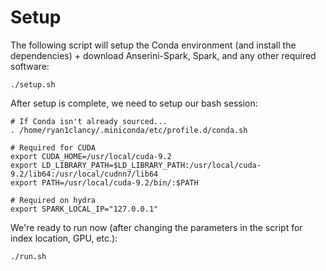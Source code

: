 # Setup

The following script will setup the Conda environment (and install the dependencies) + download Anserini-Spark, Spark, and any other required software:

`./setup.sh`

After setup is complete, we need to setup our bash session:
```
# If Conda isn't already sourced...
. /home/ryan1clancy/.miniconda/etc/profile.d/conda.sh

# Required for CUDA
export CUDA_HOME=/usr/local/cuda-9.2
export LD_LIBRARY_PATH=$LD_LIBRARY_PATH:/usr/local/cuda-9.2/lib64:/usr/local/cudnn7/lib64
export PATH=/usr/local/cuda-9.2/bin/:$PATH

# Required on hydra
export SPARK_LOCAL_IP="127.0.0.1"
```

We're ready to run now (after changing the parameters in the script for index location, GPU, etc.):

`./run.sh`